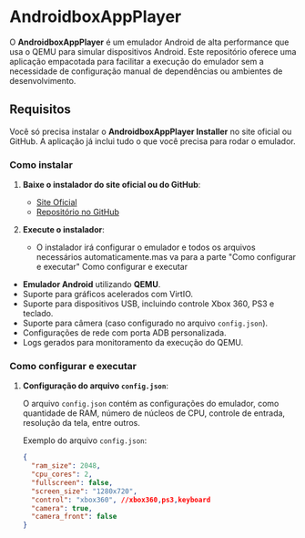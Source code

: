 # AndroidboxAppPlayer

O **AndroidboxAppPlayer** é um emulador Android de alta performance que usa o QEMU para simular dispositivos Android. Este repositório oferece uma aplicação empacotada para facilitar a execução do emulador sem a necessidade de configuração manual de dependências ou ambientes de desenvolvimento.

## Requisitos

Você só precisa instalar o **AndroidboxAppPlayer Installer** no site oficial ou GitHub. A aplicação já inclui tudo o que você precisa para rodar o emulador.

### Como instalar

1. **Baixe o instalador do site oficial ou do GitHub**:
   - [Site Oficial](https://androidboxemulador.blogspot.com/)
   - [Repositório no GitHub](https://github.com/matheussouzadejesus10/androidbox_app_player)

2. **Execute o instalador**:
   - O instalador irá configurar o emulador e todos os arquivos necessários automaticamente.mas va para a parte "Como configurar e executar"
 Como configurar e executar 

- **Emulador Android** utilizando **QEMU**.
- Suporte para gráficos acelerados com VirtIO.
- Suporte para dispositivos USB, incluindo controle Xbox 360, PS3 e teclado.
- Suporte para câmera (caso configurado no arquivo `config.json`).
- Configurações de rede com porta ADB personalizada.
- Logs gerados para monitoramento da execução do QEMU.

### Como configurar e executar

1. **Configuração do arquivo `config.json`**:
   
   O arquivo `config.json` contém as configurações do emulador, como quantidade de RAM, número de núcleos de CPU, controle de entrada, resolução da tela, entre outros.

   Exemplo do arquivo `config.json`:

   ```json
   {
     "ram_size": 2048,
     "cpu_cores": 2,
     "fullscreen": false,
     "screen_size": "1280x720",
     "control": "xbox360", //xbox360,ps3,keyboard
     "camera": true,
     "camera_front": false
   }

